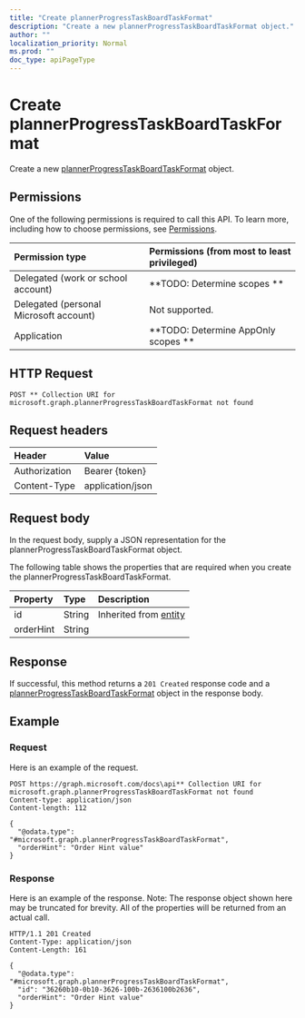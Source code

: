 ```yaml
---
title: "Create plannerProgressTaskBoardTaskFormat"
description: "Create a new plannerProgressTaskBoardTaskFormat object."
author: ""
localization_priority: Normal
ms.prod: ""
doc_type: apiPageType
---
```


# Create plannerProgressTaskBoardTaskFormat

Create a new [plannerProgressTaskBoardTaskFormat](../resources/plannerprogresstaskboardtaskformat.md) object.

## Permissions
One of the following permissions is required to call this API. To learn more, including how to choose permissions, see [Permissions](/concepts/permissions-reference.md).

|Permission type|Permissions (from most to least privileged)|
|:---|:---|
|Delegated (work or school account)|**TODO: Determine scopes **|
|Delegated (personal Microsoft account)|Not supported.|
|Application|**TODO: Determine AppOnly scopes **|

## HTTP Request
<!-- {
  "blockType": "ignored"
}
-->
``` http
POST ** Collection URI for microsoft.graph.plannerProgressTaskBoardTaskFormat not found
```

## Request headers
|Header|Value|
|:---|:---|
|Authorization|Bearer {token}|
|Content-Type|application/json|

## Request body
In the request body, supply a JSON representation for the plannerProgressTaskBoardTaskFormat object.

The following table shows the properties that are required when you create the plannerProgressTaskBoardTaskFormat.

|Property|Type|Description|
|:---|:---|:---|
|id|String| Inherited from [entity](../resources/entity.md)|
|orderHint|String||



## Response
If successful, this method returns a `201 Created` response code and a [plannerProgressTaskBoardTaskFormat](../resources/plannerprogresstaskboardtaskformat.md) object in the response body.

## Example

### Request
Here is an example of the request.
<!-- {
  "blockType": "request",
  "name": "create_plannerprogresstaskboardtaskformat_from_"
}
-->
``` http
POST https://graph.microsoft.com/docs\api** Collection URI for microsoft.graph.plannerProgressTaskBoardTaskFormat not found
Content-type: application/json
Content-length: 112

{
  "@odata.type": "#microsoft.graph.plannerProgressTaskBoardTaskFormat",
  "orderHint": "Order Hint value"
}
```

### Response
Here is an example of the response. Note: The response object shown here may be truncated for brevity. All of the properties will be returned from an actual call.
<!-- {
  "blockType": "response",
  "truncated": true,
  "@odata.type": "microsoft.graph.plannerprogresstaskboardtaskformat"
}
-->
``` http
HTTP/1.1 201 Created
Content-Type: application/json
Content-Length: 161

{
  "@odata.type": "#microsoft.graph.plannerProgressTaskBoardTaskFormat",
  "id": "36260b10-0b10-3626-100b-2636100b2636",
  "orderHint": "Order Hint value"
}
```

